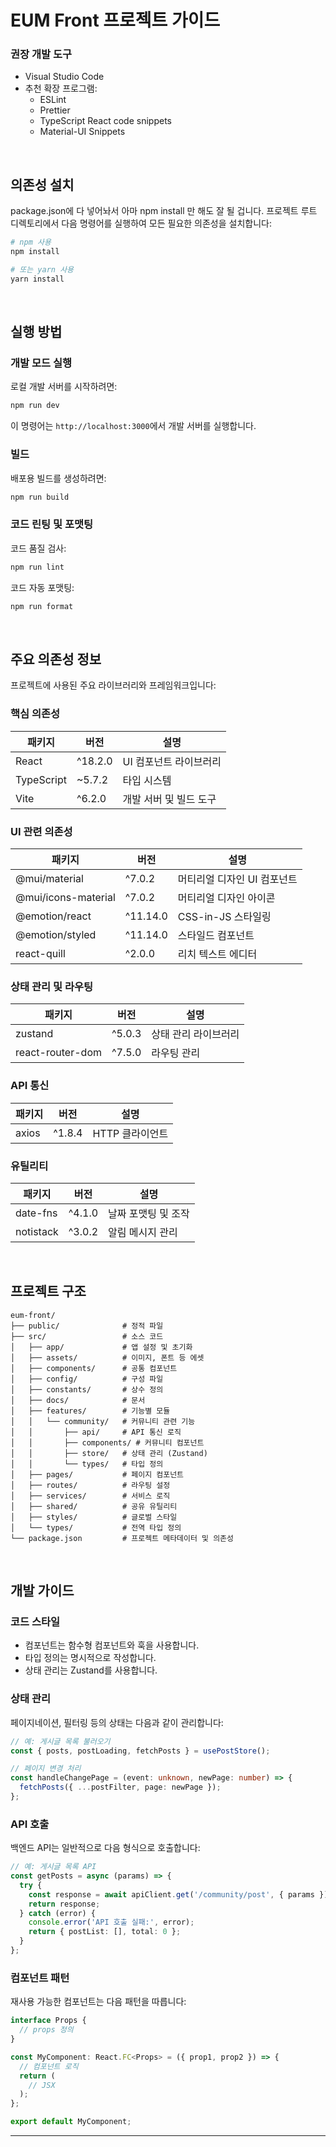 # EUM Front 프로젝트 가이드



### 권장 개발 도구

- Visual Studio Code
- 추천 확장 프로그램:
  - ESLint
  - Prettier
  - TypeScript React code snippets
  - Material-UI Snippets

<br>

## 의존성 설치
package.json에 다 넣어놔서 아마 npm install 만 해도 잘 될 겁니다.
프로젝트 루트 디렉토리에서 다음 명령어를 실행하여 모든 필요한 의존성을 설치합니다:

```bash
# npm 사용
npm install

# 또는 yarn 사용
yarn install
```

<br>

## 실행 방법

### 개발 모드 실행

로컬 개발 서버를 시작하려면:

```bash
npm run dev
```

이 명령어는 `http://localhost:3000`에서 개발 서버를 실행합니다.

### 빌드

배포용 빌드를 생성하려면:

```bash
npm run build
```

### 코드 린팅 및 포맷팅

코드 품질 검사:

```bash
npm run lint
```

코드 자동 포맷팅:

```bash
npm run format
```

<br>

## 주요 의존성 정보

프로젝트에 사용된 주요 라이브러리와 프레임워크입니다:

### 핵심 의존성

| 패키지 | 버전 | 설명 |
|--------|------|------|
| React | ^18.2.0 | UI 컴포넌트 라이브러리 |
| TypeScript | ~5.7.2 | 타입 시스템 |
| Vite | ^6.2.0 | 개발 서버 및 빌드 도구 |

### UI 관련 의존성

| 패키지 | 버전 | 설명 |
|--------|------|------|
| @mui/material | ^7.0.2 | 머티리얼 디자인 UI 컴포넌트 |
| @mui/icons-material | ^7.0.2 | 머티리얼 디자인 아이콘 |
| @emotion/react | ^11.14.0 | CSS-in-JS 스타일링 |
| @emotion/styled | ^11.14.0 | 스타일드 컴포넌트 |
| react-quill | ^2.0.0 | 리치 텍스트 에디터 |

### 상태 관리 및 라우팅

| 패키지 | 버전 | 설명 |
|--------|------|------|
| zustand | ^5.0.3 | 상태 관리 라이브러리 |
| react-router-dom | ^7.5.0 | 라우팅 관리 |

### API 통신

| 패키지 | 버전 | 설명 |
|--------|------|------|
| axios | ^1.8.4 | HTTP 클라이언트 |

### 유틸리티

| 패키지 | 버전 | 설명 |
|--------|------|------|
| date-fns | ^4.1.0 | 날짜 포맷팅 및 조작 |
| notistack | ^3.0.2 | 알림 메시지 관리 |

<br>

## 프로젝트 구조

```
eum-front/
├── public/              # 정적 파일
├── src/                 # 소스 코드
│   ├── app/             # 앱 설정 및 초기화
│   ├── assets/          # 이미지, 폰트 등 에셋
│   ├── components/      # 공통 컴포넌트
│   ├── config/          # 구성 파일
│   ├── constants/       # 상수 정의
│   ├── docs/            # 문서
│   ├── features/        # 기능별 모듈
│   │   └── community/   # 커뮤니티 관련 기능
│   │       ├── api/     # API 통신 로직
│   │       ├── components/ # 커뮤니티 컴포넌트
│   │       ├── store/   # 상태 관리 (Zustand)
│   │       └── types/   # 타입 정의
│   ├── pages/           # 페이지 컴포넌트
│   ├── routes/          # 라우팅 설정
│   ├── services/        # 서비스 로직
│   ├── shared/          # 공유 유틸리티
│   ├── styles/          # 글로벌 스타일
│   └── types/           # 전역 타입 정의
└── package.json         # 프로젝트 메타데이터 및 의존성
```

<br>

## 개발 가이드

### 코드 스타일

- 컴포넌트는 함수형 컴포넌트와 훅을 사용합니다.
- 타입 정의는 명시적으로 작성합니다.
- 상태 관리는 Zustand를 사용합니다.

### 상태 관리

페이지네이션, 필터링 등의 상태는 다음과 같이 관리합니다:

```typescript
// 예: 게시글 목록 불러오기
const { posts, postLoading, fetchPosts } = usePostStore();

// 페이지 변경 처리
const handleChangePage = (event: unknown, newPage: number) => {
  fetchPosts({ ...postFilter, page: newPage });
};
```

### API 호출

백엔드 API는 일반적으로 다음 형식으로 호출합니다:

```typescript
// 예: 게시글 목록 API
const getPosts = async (params) => {
  try {
    const response = await apiClient.get('/community/post', { params });
    return response;
  } catch (error) {
    console.error('API 호출 실패:', error);
    return { postList: [], total: 0 };
  }
};
```

### 컴포넌트 패턴

재사용 가능한 컴포넌트는 다음 패턴을 따릅니다:

```typescript
interface Props {
  // props 정의
}

const MyComponent: React.FC<Props> = ({ prop1, prop2 }) => {
  // 컴포넌트 로직
  return (
    // JSX
  );
};

export default MyComponent;
```

---
